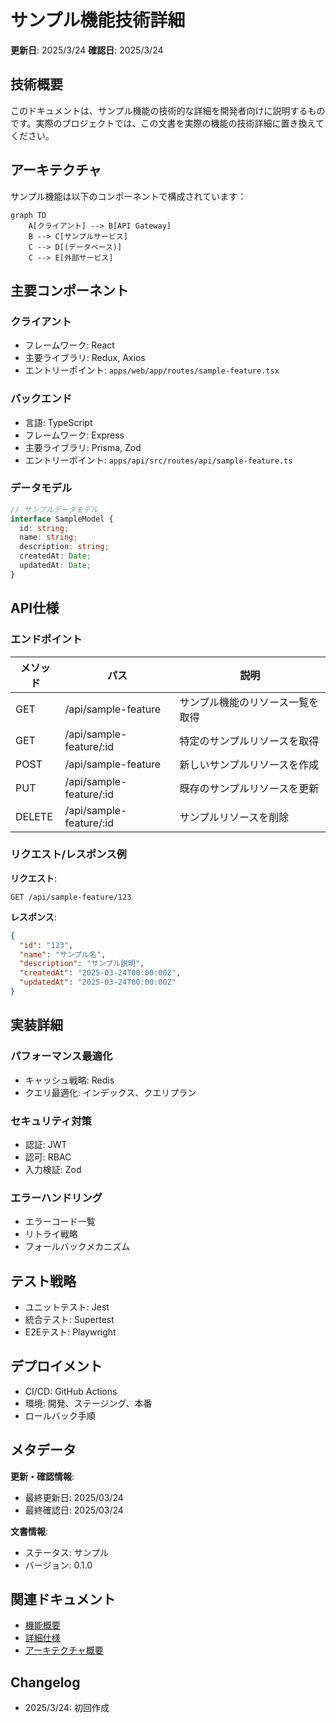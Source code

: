 # サンプル機能技術詳細

**更新日**: 2025/3/24
**確認日**: 2025/3/24

## 技術概要

このドキュメントは、サンプル機能の技術的な詳細を開発者向けに説明するものです。実際のプロジェクトでは、この文書を実際の機能の技術詳細に置き換えてください。

## アーキテクチャ

サンプル機能は以下のコンポーネントで構成されています：

```mermaid
graph TD
    A[クライアント] --> B[API Gateway]
    B --> C[サンプルサービス]
    C --> D[(データベース)]
    C --> E[外部サービス]
```

## 主要コンポーネント

### クライアント
- フレームワーク: React
- 主要ライブラリ: Redux, Axios
- エントリーポイント: `apps/web/app/routes/sample-feature.tsx`

### バックエンド
- 言語: TypeScript
- フレームワーク: Express
- 主要ライブラリ: Prisma, Zod
- エントリーポイント: `apps/api/src/routes/api/sample-feature.ts`

### データモデル
```typescript
// サンプルデータモデル
interface SampleModel {
  id: string;
  name: string;
  description: string;
  createdAt: Date;
  updatedAt: Date;
}
```

## API仕様

### エンドポイント

| メソッド | パス | 説明 |
|---------|------|------|
| GET | /api/sample-feature | サンプル機能のリソース一覧を取得 |
| GET | /api/sample-feature/:id | 特定のサンプルリソースを取得 |
| POST | /api/sample-feature | 新しいサンプルリソースを作成 |
| PUT | /api/sample-feature/:id | 既存のサンプルリソースを更新 |
| DELETE | /api/sample-feature/:id | サンプルリソースを削除 |

### リクエスト/レスポンス例

**リクエスト**:
```http
GET /api/sample-feature/123
```

**レスポンス**:
```json
{
  "id": "123",
  "name": "サンプル名",
  "description": "サンプル説明",
  "createdAt": "2025-03-24T00:00:00Z",
  "updatedAt": "2025-03-24T00:00:00Z"
}
```

## 実装詳細

### パフォーマンス最適化
- キャッシュ戦略: Redis
- クエリ最適化: インデックス、クエリプラン

### セキュリティ対策
- 認証: JWT
- 認可: RBAC
- 入力検証: Zod

### エラーハンドリング
- エラーコード一覧
- リトライ戦略
- フォールバックメカニズム

## テスト戦略

- ユニットテスト: Jest
- 統合テスト: Supertest
- E2Eテスト: Playwright

## デプロイメント

- CI/CD: GitHub Actions
- 環境: 開発、ステージング、本番
- ロールバック手順

## メタデータ

**更新・確認情報**:
- 最終更新日: 2025/03/24
- 最終確認日: 2025/03/24

**文書情報**:
- ステータス: サンプル
- バージョン: 0.1.0

## 関連ドキュメント

- [機能概要](./overview.md)
- [詳細仕様](./specs.md)
- [アーキテクチャ概要](../../../guide/developer/architecture/README.md)

## Changelog

- 2025/3/24: 初回作成